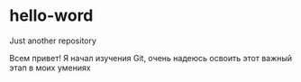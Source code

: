 # hello-word
Just another repository

Всем привет!
Я начал изучения Git, очень надеюсь освоить этот важный этап в моих умениях
